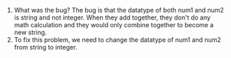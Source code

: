 1. What was the bug? The bug is that the datatype of both num1 and num2 is string and not integer. When they add together, they don't do any math calculation and they would only combine together to become a new string. 
2. To fix this problem, we need to change the datatype of num1 and num2 from string to integer. 
